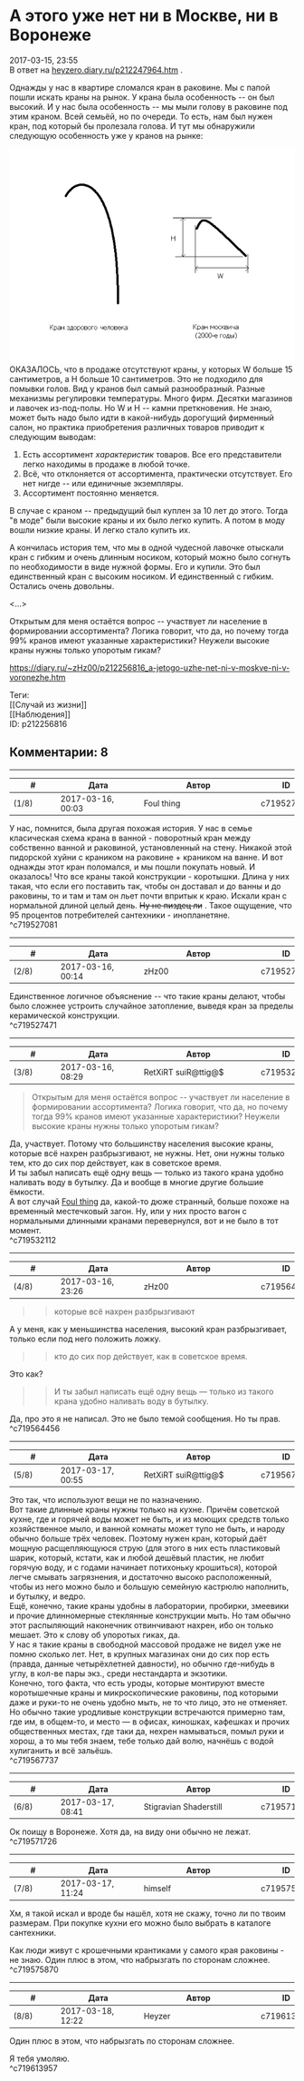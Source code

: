 А этого уже нет ни в Москве, ни в Воронеже
==========================================

  
2017-03-15, 23:55  
 В ответ на  [heyzero.diary.ru/p212247964.htm](http://heyzero.diary.ru/p212247964.htm)  .   
   
 Однажды у нас в квартире сломался кран в раковине. Мы с папой пошли искать краны на рынок. У крана была особенность -- он был высокий. И у нас была особенность -- мы мыли голову в раковине под этим краном. Всей семьёй, но по очереди. То есть, нам был нужен кран, под который бы пролезала голова. И тут мы обнаружили следующую особенность уже у кранов на рынке:   
   
  ![](pics/adcpc6w.png)    
 ОКАЗАЛОСЬ, что в продаже отсутствуют краны, у которых W больше 15 сантиметров, а H больше 10 сантиметров. Это не подходило для помывки голов. Вид у кранов был самый разнообразный. Разные механизмы регулировки температуры. Много фирм. Десятки магазинов и лавочек из-под-полы. Но W и H -- камни преткновения. Не знаю, может быть надо было идти в какой-нибудь дорогущий фирменный салон, но практика приобретения различных товаров приводит к следующим выводам:   
   
 1. Есть ассортимент  *характеристик*  товаров. Все его представители легко находимы в продаже в любой точке.   
 2. Всё, что отклоняется от ассортимента, практически отсутствует. Его нет нигде -- или единичные экземпляры.   
 3. Ассортимент постоянно меняется.   
   
 В случае с краном -- предыдущий был куплен за 10 лет до этого. Тогда "в моде" были высокие краны и их было легко купить. А потом в моду вошли низкие краны. И легко стало купить их.   
   
 А кончилась история тем, что мы в одной чудесной лавочке отыскали кран с гибким и очень длинным носиком, который можно было согнуть по необходимости в виде нужной формы. Его и купили. Это был единственный кран с высоким носиком. И единственный с гибким. Остались очень довольны.   
   
 <...>   
   
 Открытым для меня остаётся вопрос -- участвует ли население в формировании ассортимента? Логика говорит, что да, но почему тогда 99% кранов имеют указанные характеристики? Неужели высокие краны нужны только упоротым гикам?   
  
<https://diary.ru/~zHz00/p212256816_a-jetogo-uzhe-net-ni-v-moskve-ni-v-voronezhe.htm>  
  
Теги:  
[[Случай из жизни]]  
[[Наблюдения]]  
ID: p212256816  


Комментарии: 8
--------------

  


---



|         #         |              Дата              |                     Автор                     |           ID           |
| --- | --- | --- | --- |
| (1/8) | 2017-03-16, 00:03 | Foul thing | c719527081 |

  
 У нас, помнится, была другая похожая история. У нас в семье класическая схема крана в ванной - поворотный кран между собственно ванной и раковиной, установленный на стену. Никакой этой пидорской хуйни с краником на раковине + краником на ванне. И вот однажды этот кран поломался, и мы пошли покупать новый. И оказалось! Что все краны такой конструкции - коротышки. Длина у них такая, что если его поставить так, чтобы он доставал и до ванны и до раковины, то и там и там он льет почти впритык к краю. Искали кран с нормальной длиной целый день.  ~~Ну не пиздец ли~~  . Такое ощущение, что 95 процентов потребителей сантехники - инопланетяне.   
 ^c719527081

---



|         #         |              Дата              |                     Автор                     |           ID           |
| --- | --- | --- | --- |
| (2/8) | 2017-03-16, 00:14 | zHz00 | c719527471 |

  
 Единственное логичное объяснение -- что такие краны делают, чтобы было сложнее устроить случайное затопление, выведя кран за пределы керамической конструкции.   
 ^c719527471

---



|         #         |              Дата              |                     Автор                     |           ID           |
| --- | --- | --- | --- |
| (3/8) | 2017-03-16, 08:29 | RetXiRT suiR@ttig@$ | c719532112 |

  
  
>   Открытым для меня остаётся вопрос -- участвует ли население в формировании ассортимента? Логика говорит, что да, но почему тогда 99% кранов имеют указанные характеристики? Неужели высокие краны нужны только упоротым гикам?  

 Да, участвует. Потому что большинству населения высокие краны, которые всё нахрен разбрызгивают, не нужны. Нет, они нужны только тем, кто до сих пор действует, как в советское время.   
 И ты забыл написать ещё одну вещь — только из такого крана удобно наливать воду в бутылку. Да и вообще в многие другие большие ёмкости.   
 А вот случай  [Foul thing](http://foulthing.diary.ru "Temporary Internet Flies")  да, какой-то дюже странный, больше похоже на временный местечковый загон. Ну, или у них просто вагон с нормальными длинными кранами перевернулся, вот и не было в тот момент.    
 ^c719532112

---



|         #         |              Дата              |                     Автор                     |           ID           |
| --- | --- | --- | --- |
| (4/8) | 2017-03-16, 23:26 | zHz00 | c719564456 |

  
 >>которые всё нахрен разбрызгивают   
   
 А у меня, как у меньшинства населения, высокий кран разбрызгивает, только если под него положить ложку.   
   
 >>кто до сих пор действует, как в советское время.   
   
 Это как?   
   
 >>И ты забыл написать ещё одну вещь — только из такого крана удобно наливать воду в бутылку.   
   
 Да, про это я не написал. Это не было темой сообщения. Но ты прав.   
 ^c719564456

---



|         #         |              Дата              |                     Автор                     |           ID           |
| --- | --- | --- | --- |
| (5/8) | 2017-03-17, 00:55 | RetXiRT suiR@ttig@$ | c719567737 |

  
  Это так, что используют вещи не по назначению.   
 Вот такие длинные краны нужны только на кухне. Причём советской кухне, где и горячей воды может не быть, и из моющих средств только хозяйственное мыло, и ванной комнаты может тупо не быть, и народу обычно больше трёх человек. Поэтому нужен кран, который даёт мощную расщепляющуюся струю (для этого в них есть пластиковый шарик, который, кстати, как и любой дешёвый пластик, не любит горячую воду, и с годами начинает потихоньку крошиться), которой легче смывать загрязнения, и достаточно высоко расположенный, чтобы из него можно было и большую семейную кастрюлю наполнить, и бутылку, и ведро.   
 Ещё, конечно, такие краны удобны в лаборатории, пробирки, змеевики и прочие длинномерные стеклянные конструкции мыть. Но там обычно этот распыляющий наконечник отвинчивают нахрен, ибо он только мешает. Это к слову об упоротых гиках, да.   
 У нас я такие краны в свободной массовой продаже не видел уже не помню сколько лет. Нет, в крупных магазинах они до сих пор есть (правда, данные четырёхлетней давности), но обычно где-нибудь в углу, в кол-ве пары экз., среди нестандарта и экзотики.   
 Конечно, того факта, что есть уроды, которые монтируют вместе коротышечные краны и микроскопические раковины, под которыми даже и руки-то не очень удобно мыть, не то что лицо, это не отменяет. Но обычно такие уродливые конструкции встречаются примерно там, где им, в общем-то, и место — в офисах, киношках, кафешках и прочих общественных местах, где таки да, нехрен намываться, помыл руки и хорош, а то мы тебя знаем, тебе только дай волю, начнёшь с водой хулиганить и всё зальёшь.    
 ^c719567737

---



|         #         |              Дата              |                     Автор                     |           ID           |
| --- | --- | --- | --- |
| (6/8) | 2017-03-17, 08:41 | Stigravian Shaderstill | c719571726 |

  
 Ок поищу в Воронеже. Хотя да, на виду они обычно не лежат.   
 ^c719571726

---



|         #         |              Дата              |                     Автор                     |           ID           |
| --- | --- | --- | --- |
| (7/8) | 2017-03-17, 11:24 | himself | c719575870 |

  
 Хм, я такой искал и вроде бы нашёл, хотя не скажу, точно ли по твоим размерам. При покупке кухни его можно было выбрать в каталоге сантехники.   
   
 Как люди живут с крошечными крантиками у самого края раковины - не знаю. Один плюс в этом, что набрызгать по сторонам сложнее.   
 ^c719575870

---



|         #         |              Дата              |                     Автор                     |           ID           |
| --- | --- | --- | --- |
| (8/8) | 2017-03-18, 12:22 | Heyzer | c719613957 |

  
  Один плюс в этом, что набрызгать по сторонам сложнее.    
   
 Я тебя умоляю.   
 ^c719613957